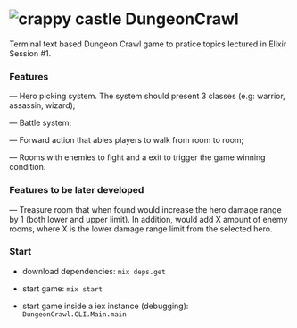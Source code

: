 # ![crappy castle](https://github.com/pedroseabra1091/dungeon-crawl/blob/master/pixel-castle.png) DungeonCrawl


Terminal text based Dungeon Crawl game to pratice topics lectured in Elixir Session #1.

### Features
— Hero picking system. The system should present 3 classes (e.g: warrior, assassin, wizard);

— Battle system;

— Forward action that ables players to walk from room to room;

— Rooms with enemies to fight and a exit to trigger the game winning condition.

### Features to be later developed
— Treasure room that when found would increase the hero damage range by 1 (both lower and upper limit). In addition, would add X amount of enemy rooms, where X is the lower damage range limit from the selected hero.

### Start

- download dependencies: `mix deps.get`

- start game: `mix start`

- start game inside a iex instance (debugging): `DungeonCrawl.CLI.Main.main`
